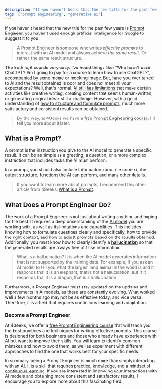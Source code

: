 ```yaml
---
description: "If you haven't heard that the new title for the past few years is 'Prompt Engineer', you haven't used enough artificial intelligence for Google to suggest it to you."
tags: ["prompt engineering", "generative ai"]
---
```


If you haven't heard that the new title for the past few years is [Prompt Engineer](https://en.wikipedia.org/wiki/Prompt_engineering), you haven't used enough artificial intelligence for Google to suggest it to you.

> A Prompt Engineer is someone who writes *effective prompts* to interact with an AI model and always achieve *the same result*. Or rather, the same result structure.

The truth is, it sounds very easy. I've heard things like: "Who hasn't used ChatGPT? Am I going to pay for a course to learn how to use ChatGPT?", accompanied by some meme or mocking image. But, have you ever talked to AI and the result obtained is poor and does not meet all your expectations? Well, that's normal. [AI still has limitations](https://www.simplilearn.com/advantages-and-disadvantages-of-artificial-intelligence-article#:~:text=The%20drawbacks%20of%20AI%20include,human%2Dlike%20creativity%20and%20empathy.) that make certain activities like creative writing, creating content that seems human-written, or generating original ideas still a challenge. However, with a good understanding of [how to structure and formulate prompts](https://4geeks.com/en/lesson/prompt-engineering-for-beginners), much more satisfactory and consistent results can be obtained.

> By the way, at 4Geeks we have a [free Prompt Engineering course](https://4geeks.com/interactive-exercise/prompt-engineering-exercise-course), I'll tell you more about it later.

## What is a Prompt?

A prompt is the instruction you give to the AI model to generate a specific result. It can be as simple as a greeting, a question, or a more complex instruction that includes tasks the AI must perform.

In a prompt, you should also include information about the context, the output structure, functions the AI can perform, and many other details.

> If you want to learn more about prompts, I recommend this other article from 4Geeks: [What is a Prompt](https://4geeks.com/en/lesson/what-is-a-prompt).

## What Does a Prompt Engineer Do?

The work of a Prompt Engineer is not just about writing anything and hoping for the best. It requires a deep understanding of the [AI model](https://www.ibm.com/topics/ai-model) you are working with, as well as its limitations and capabilities. This includes knowing how to formulate questions clearly and specifically, how to provide the right context, and how to adjust prompts based on the results obtained. Additionally, you must know how to clearly identify a **[hallucination](https://www.ibm.com/topics/ai-hallucinations)** so that the generated results are always free of false information.

> What is a hallucination? It is when the AI model generates information that is not supported by the training data. For example, if you ask an AI model to tell you what the largest land animal in the world is and it responds that it is an elephant, that is not a hallucination. But if it responds that it is a dragon, that is a hallucination.

Furthermore, a Prompt Engineer must stay updated on the updates and improvements in AI models, as these are constantly evolving. What worked well a few months ago may not be as effective today, and vice versa. Therefore, it is a field that requires continuous learning and adaptation.

### Become a **Prompt Engineer**

At 4Geeks, we offer a [free Prompt Engineering course](https://4geeks.com/interactive-exercise/prompt-engineering-exercise-course) that will teach you the best practices and techniques for writing effective prompts. This course is designed for both beginners and those who already have experience with AI but want to improve their skills. You will learn to identify common mistakes and how to avoid them, as well as experiment with different approaches to find the one that works best for your specific needs.

In summary, being a Prompt Engineer is much more than simply interacting with an AI. It is a skill that requires practice, knowledge, and a mindset of [continuous learning](https://www.techtarget.com/whatis/definition/continuous-learning). If you are interested in improving your interactions with AI models and obtaining more consistent and satisfactory results, I encourage you to explore more about this fascinating field.